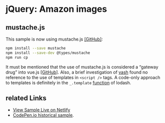 # jQuery: Amazon images

## mustache.js

This sample is now using mustache.js [[GitHub]](https://github.com/janl/mustache.js):

```bash
npm install --save mustache
npm install --save-dev @types/mustache
npm run cp
```

It must be mentioned that the use of mustache.js is considered a “gateway drug” into vue.js [[GitHub]](https://github.com/vuejs/vue). Also, a brief investigation of [vash](https://github.com/kirbysayshi/vash) found no reference to the use of templates in `<script />` tags. A code-only approach to templates is definitely in the `_.template` [function](https://lodash.com/docs/4.17.4#template) of lodash.

## related Links

* [View Sample Live on Netlify](https://rasx-node-js.netlify.app/jquery-amazon-images/)
* [CodePen.io historical sample](https://codepen.io/rasx/pen/EqlCF).

